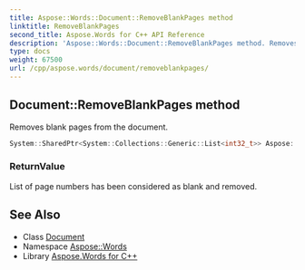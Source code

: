 ```yaml
---
title: Aspose::Words::Document::RemoveBlankPages method
linktitle: RemoveBlankPages
second_title: Aspose.Words for C++ API Reference
description: 'Aspose::Words::Document::RemoveBlankPages method. Removes blank pages from the document in C++.'
type: docs
weight: 67500
url: /cpp/aspose.words/document/removeblankpages/
---
```

## Document::RemoveBlankPages method


Removes blank pages from the document.

```cpp
System::SharedPtr<System::Collections::Generic::List<int32_t>> Aspose::Words::Document::RemoveBlankPages()
```


### ReturnValue

List of page numbers has been considered as blank and removed.

## See Also

* Class [Document](../)
* Namespace [Aspose::Words](../../)
* Library [Aspose.Words for C++](../../../)
